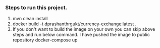 ### Steps to run this project.
1. mvn clean install
2. docker build -t dprashanthrgukt/currency-exchange:latest .
3. If you don't want to build the image on your own you can skip above steps and run below command. I have pushed the image to public repository
    docker-compose up
